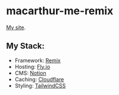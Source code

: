 # macarthur-me-remix

[My site](https://macarthur.me).

## My Stack:

- Framework: [Remix](https://remix.run)
- Hosting: [Fly.io](https://fly.io)
- CMS: [Notion](https://notion.so)
- Caching: [Cloudflare](https://www.cloudflare.com)
- Styling: [TailwindCSS](https://tailwindcss.com)
